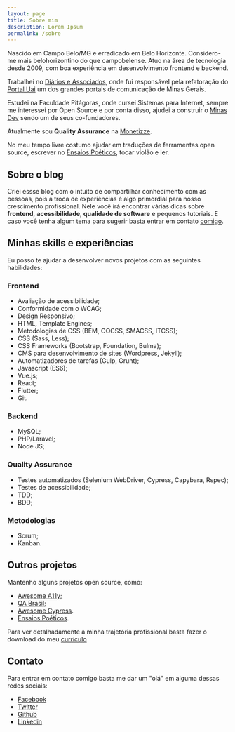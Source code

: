 ```yaml
---
layout: page
title: Sobre mim
description: Lorem Ipsum
permalink: /sobre
---
```


Nascido em Campo Belo/MG e erradicado em Belo Horizonte. Considero-me mais belohorizontino do que campobelense. Atuo na área de tecnologia desde 2009, com boa experiência em desenvolvimento frontend e backend. 

Trabalhei no <a href="http://www.diariosassociados.com.br/home/" target="_blank" rel="noopener noreferrer">Diários e Associados</a>, onde fui responsável pela refatoração do [Portal Uai](https://uai.com.br) um dos grandes portais de comunicação de Minas Gerais.

Estudei na Faculdade Pitágoras, onde cursei Sistemas para Internet, sempre me interessei por Open Source e por conta disso, ajudei a construir o <a href="https://minasdev.org" target="_blank" rel="noopener noreferrer">Minas Dev</a> sendo um de seus co-fundadores.

Atualmente sou <strong>Quality Assurance</strong> na <a href="https://www.monetizze.com.br" target="_blank" rel="noopener noreferrer">Monetizze</a>.

No meu tempo livre costumo ajudar em traduções de ferramentas open source, escrever no [Ensaios Poéticos](https://instagram.com/oensaiospoeticos), tocar violão e ler.

<h2 class="mt-5">Sobre o blog</h2>

Criei essse blog com o intuito de compartilhar conhecimento com as pessoas, pois a troca de experiências é algo primordial para nosso crescimento profissional. Nele você irá encontrar várias dicas sobre **frontend**, **acessibilidade**, **qualidade de software** e pequenos tutoriais. E caso você tenha algum tema para sugerir basta entrar em contato
<a href="mailto:brunopulis@protonmail.com" target="_blank" rel="noopener noreferrer">comigo</a>.

<h2 class="mt-5">Minhas skills e experiências</h2>

Eu posso te ajudar a desenvolver novos projetos com as seguintes habilidades:

<h3 class="mt-5">Frontend</h3>

* Avaliação de acessibilidade;
* Conformidade com o WCAG;
* Design Responsivo;
* HTML, Template Engines;
* Metodologias de CSS (BEM, OOCSS, SMACSS, ITCSS);
* CSS (Sass, Less);
* CSS Frameworks (Bootstrap, Foundation, Bulma);
* CMS para desenvolvimento de sites (Wordpress, Jekyll);
* Automatizadores de tarefas (Gulp, Grunt);
* Javascript (ES6);
* Vue.js;
* React;
* Flutter;
* Git.

<h3 class="mt-5">Backend</h3>

* MySQL;
* PHP/Laravel;
* Node JS;

<h3 class="mt-5">Quality Assurance</h3>

* Testes automatizados (Selenium WebDriver, Cypress, Capybara, Rspec);
* Testes de acessibilidade;
* TDD;
* BDD;

<h3 class="mt-5">Metodologias</h3>

* Scrum;
* Kanban.

<h2 class="mt-5">Outros projetos</h2>  

Mantenho alguns projetos open source, como:

* <a href="https://github.com/brunopulis/awesome-a11y" target="_blank" rel="noopener noreferrer"><span lang="en">Awesome A11y</span></a>;
* <a href="https://github.com/qa-brasil" target="_blank" rel="noopener noreferrer">QA Brasil</a>;
* <a href="https://github.com/brunopulis/awesome-cypress" target="_blank" rel="noopener noreferrer">Awesome Cypress</a>.
* <a href="https://instagram.com/oensaiospoeticos" target="_blank" rel="noopener noreferrer">Ensaios Poéticos</a>.

Para ver detalhadamente a minha trajetória profissional basta fazer o download do meu <a href="/assets/docs/brunopulis.pdf" download>currículo</a>

<h2 class="mt-5">Contato</h2>  

Para entrar em contato comigo basta me dar um "olá" em alguma dessas redes sociais:

* <a href="{{ site.facebook_username }}" class="w-inline-block">Facebook</a>
* <a href="{{ site.twitter_username }}" target="_blank" rel="noopener noreferrer" class="w-inline-block">Twitter</a>
* <a href="{{ site.github_username }}" target="_blank" rel="noopener noreferrer" class="w-inline-block">Github</a>
* <a href="{{ site.linkedin_username }}" target="_blank" rel="noopener noreferrer" class="w-inline-block">Linkedin</a>
